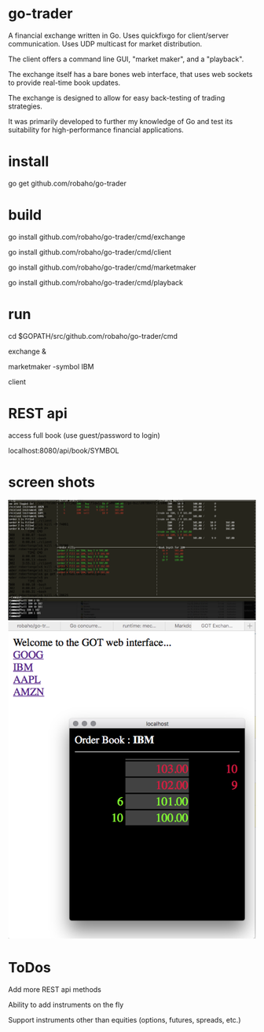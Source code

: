 # go-trader

A financial exchange written in Go. Uses quickfixgo for client/server communication. Uses UDP multicast for market distribution.

The client offers a command line GUI, "market maker", and a "playback".

The exchange itself has a bare bones web interface, that uses web sockets to provide real-time book updates.

The exchange is designed to allow for easy back-testing of trading strategies.

It was primarily developed to further my knowledge of Go and test its suitability for high-performance financial applications.

# install

go get github.com/robaho/go-trader

# build

go install github.com/robaho/go-trader/cmd/exchange

go install github.com/robaho/go-trader/cmd/client

go install github.com/robaho/go-trader/cmd/marketmaker

go install github.com/robaho/go-trader/cmd/playback

# run

cd $GOPATH/src/github.com/robaho/go-trader/cmd

exchange &

marketmaker -symbol IBM

client

# REST api

access full book (use guest/password to login)

localhost:8080/api/book/SYMBOL

# screen shots

![client screen shot](doc/clientss.png)
![web screen shot](doc/webss.png)

# ToDos

Add more REST api methods

Ability to add instruments on the fly

Support instruments other than equities (options, futures, spreads, etc.)

 
